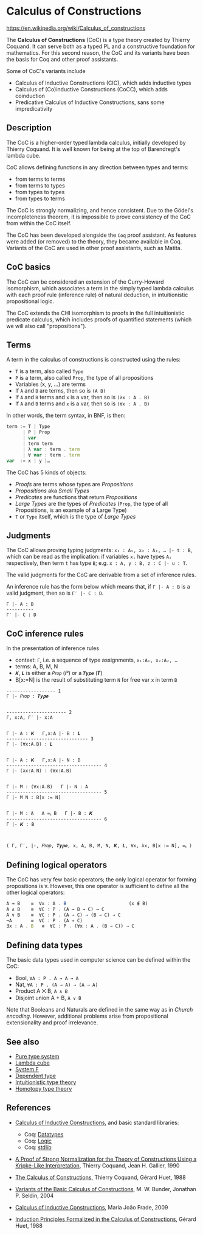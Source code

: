 # Calculus of Constructions

https://en.wikipedia.org/wiki/Calculus_of_constructions

The **Calculus of Constructions** (CoC) is a type theory created by Thierry Coquand. It can serve both as a typed PL and a constructive foundation for mathematics. For this second reason, the CoC and its variants have been the basis for Coq and other proof assistants.

Some of CoC's variants include
- Calculus of Inductive Constructions (CIC), which adds inductive types
- Calculus of (Co)inductive Constructions (CoCC), which adds coinduction
- Predicative Calculus of Inductive Constructions, sans some impredicativity

## Description

The CoC is a higher-order typed lambda calculus, initially developed by Thierry Coquand. It is well known for being at the top of Barendregt's lambda cube.

CoC allows defining functions in any direction between types and terms:
- from terms to terms
- from terms to types
- from types to types
- from types to terms

The CoC is strongly normalizing, and hence consistent. Due to the Gödel's incompleteness theorem, it is impossible to prove consistency of the CoC from within the CoC itself.

The CoC has been developed alongside the `Coq` proof assistant. As features were added (or removed) to the theory, they became available in Coq. Variants of the CoC are used in other proof assistants, such as Matita.

## CoC basics

The CoC can be considered an extension of the Curry-Howard isomorphism, which associates a term in the simply typed lambda calculus with each proof rule (inference rule) of natural deduction, in intuitionistic propositional logic.

The CoC extends the CHI isomorphism to proofs in the full intuitionistic predicate calculus, which includes proofs of quantified statements (which we will also call "propositions").

## Terms

A term in the calculus of constructions is constructed using the rules:

- `T` is a term, also called `Type`
- `P` is a term, also called `Prop`, the type of all propositions
- Variables (x, y, …) are terms
- If `A` and `B` are terms, then so is `(A B)`
- If `A` and `B` terms and `x` is a var, then so is `(λx : A . B)`
- If `A` and `B` terms and `x` is a var, then so is `(∀x : A . B)`

In other words, the term syntax, in BNF, is then:

```js bnf
term := T | Type
      | P | Prop
      | var
      | term term
      | λ var : term . term
      | ∀ var : term . term
var  := x | y |…
```

The CoC has 5 kinds of objects:
- *Proofs* are terms whose types are *Propositions*
- *Propositions* aka *Small Types*
- *Predicates* are functions that return *Propositions*
- *Large Types* are the types of *Predicates*
  (`Prop`, the type of all Propositions, is an example of a Large Type)
- `T` or `Type` itself, which is the type of *Large Types*

## Judgments

The CoC allows proving typing judgments: `x₁ : A₁, x₂ : A₂, … |- t : B`, which can be read as the implication: if variables `xᵢ` have types `Aᵢ` respectively, then term `t` has type `B`; e.g. `x : A, y : B, z : C |- u : T`.

The valid judgments for the CoC are derivable from a set of inference rules.

An inference rule has the form below which means that, if `Γ |- A : B` is a valid judgment, then so is `Γ′ |- C : D`.

```
Γ |- A : B
----------
Γ′ |- C : D
```

## CoC inference rules

In the presentation of inference rules
- context: `Γ`, i.e. a sequence of type assignments, `x₁:A₁, x₂:A₂, …`
- terms: A, B, M, N
- `𝑲`, `𝑳` is either a `𝑃𝑟𝑜𝑝` (𝑃) or a `𝑻𝒚𝒑𝒆` (𝑻)
- B[x:=N] is the result of substituting term `N` for free var `x` in term `B`

```
------------------ 1
Γ |- 𝑃𝑟𝑜𝑝 : 𝑻𝒚𝒑𝒆


---------------------- 2
Γ, x:A, Γ′ |- x:A


Γ |- A : 𝑲   Γ,x:A |- B : 𝑳
------------------------------ 3
Γ |- (∀x:A.B) : 𝑳


Γ |- A : 𝑲   Γ,x:A |- N : B
----------------------------------- 4
Γ |- (λx:A.N) : (∀x:A.B)


Γ |- M : (∀x:A.B)   Γ |- N : A
----------------------------------- 5
Γ |- M N : B[x := N]


Γ |- M : A   A =ᵦ B   Γ |- B : 𝑲
----------------------------------- 6
Γ |- 𝑲 : B



( Γ, Γ′, |-, 𝑃𝑟𝑜𝑝, 𝑻𝒚𝒑𝒆, x, A, B, M, N, 𝑲, 𝑳, ∀x, λx, B[x := N], =ᵦ )
```

## Defining logical operators

The CoC has very few basic operators; the only logical operator for forming propositions is `∀`. However, this one operator is sufficient to define all the other logical operators:

```js
A → B    ≡  ∀x : A . B                       (x ∉ B)
A ∧ B    ≡  ∀C : P . (A → B → C) → C
A ∨ B    ≡  ∀C : P . (A → C) → (B → C) → C
¬A       ≡  ∀C : P . (A → C)
∃x : A . B   ≡  ∀C : P . (∀x : A . (B → C)) → C
```

## Defining data types

The basic data types used in computer science can be defined within the CoC:

- Bool,                 `∀A : P . A → A → A`
- Nat,                  `∀A : P . (A → A) → (A → A)`
- Product A ⨉ B,        `A ∧ B`
- Disjoint union A + B, `A ∨ B`

Note that Booleans and Naturals are defined in the same way as in *Church encoding*. However, additional problems arise from propositional extensionality and proof irrelevance.

## See also

- [Pure type system](https://en.wikipedia.org/wiki/Pure_type_system)
- [Lambda cube](https://en.wikipedia.org/wiki/Lambda_cube)
- [System F](https://en.wikipedia.org/wiki/System_F)
- [Dependent type](https://en.wikipedia.org/wiki/Dependent_type)
- [Intuitionistic type theory](https://en.wikipedia.org/wiki/Intuitionistic_type_theory)
- [Homotopy type theory](https://en.wikipedia.org/wiki/Homotopy_type_theory)


## References

* [Calculus of Inductive Constructions][1], and basic standard libraries:
  - Coq: [Datatypes][2]
  - Coq: [Logic][3]
  - Coq: [stdlib][4]

* [A Proof of Strong Normalization for the Theory of Constructions Using a Kripke-Like Interpretation][5], Thierry Coquand, Jean H. Gallier, 1990

* [The Calculus of Constructions][6], Thierry Coquand, Gérard Huet, 1988

* [Variants of the Basic Calculus of Constructions][7], M. W. Bunder, Jonathan P. Seldin, 2004

* [Calculus of Inductive Constructions][8], Maria João Frade, 2009

* [Induction Principles Formalized in the Calculus of Constructions][9], Gérard Huet, 1988

[1]: https://coq.inria.fr/distrib/current/refman/language/cic.html
[2]: https://coq.inria.fr/distrib/current/stdlib/Coq.Init.Datatypes.html
[3]: https://coq.inria.fr/distrib/current/stdlib/Coq.Init.Logic.html
[4]: https://coq.inria.fr/stdlib/Coq.Logic.ClassicalFacts.html
[5]: https://repository.upenn.edu/cis_reports/568/
[6]: https://hal.inria.fr/file/index/docid/76024/filename/RR-0530.pdf
[7]: http://citeseerx.ist.psu.edu/viewdoc/summary?doi=10.1.1.88.9497
[8]: https://www.di.uminho.pt/~mjf/pub/SFV-CIC-2up.pdf
[9]: https://web.archive.org/web/20150701130220/http://yquem.inria.fr/~huet/PUBLIC/induction.pdf
